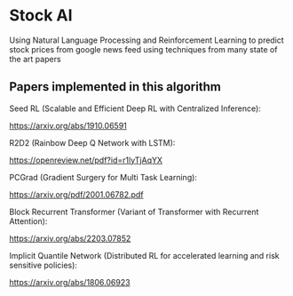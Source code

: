 
# Stock AI


Using Natural Language Processing and Reinforcement Learning to predict stock prices from 
google news feed using techniques from many state of the art papers


## Papers implemented in this algorithm


Seed RL (Scalable and Efficient Deep RL with Centralized Inference): 

https://arxiv.org/abs/1910.06591

R2D2 (Rainbow Deep Q Network with LSTM): 

https://openreview.net/pdf?id=r1lyTjAqYX

PCGrad (Gradient Surgery for Multi Task Learning):  

https://arxiv.org/pdf/2001.06782.pdf

Block Recurrent Transformer (Variant of Transformer with Recurrent Attention): 

https://arxiv.org/abs/2203.07852

Implicit Quantile Network (Distributed RL for accelerated learning and risk sensitive policies): 

https://arxiv.org/abs/1806.06923


